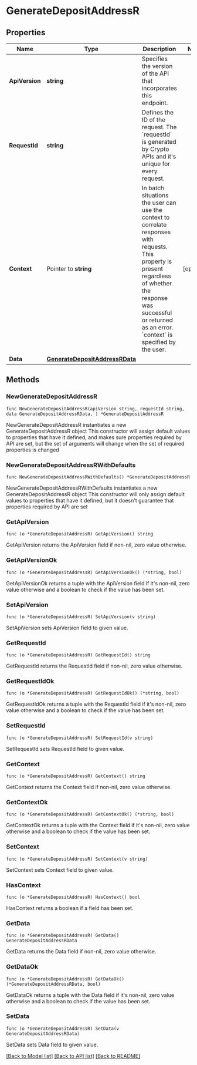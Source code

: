 # GenerateDepositAddressR

## Properties

Name | Type | Description | Notes
------------ | ------------- | ------------- | -------------
**ApiVersion** | **string** | Specifies the version of the API that incorporates this endpoint. | 
**RequestId** | **string** | Defines the ID of the request. The &#x60;requestId&#x60; is generated by Crypto APIs and it&#39;s unique for every request. | 
**Context** | Pointer to **string** | In batch situations the user can use the context to correlate responses with requests. This property is present regardless of whether the response was successful or returned as an error. &#x60;context&#x60; is specified by the user. | [optional] 
**Data** | [**GenerateDepositAddressRData**](GenerateDepositAddressRData.md) |  | 

## Methods

### NewGenerateDepositAddressR

`func NewGenerateDepositAddressR(apiVersion string, requestId string, data GenerateDepositAddressRData, ) *GenerateDepositAddressR`

NewGenerateDepositAddressR instantiates a new GenerateDepositAddressR object
This constructor will assign default values to properties that have it defined,
and makes sure properties required by API are set, but the set of arguments
will change when the set of required properties is changed

### NewGenerateDepositAddressRWithDefaults

`func NewGenerateDepositAddressRWithDefaults() *GenerateDepositAddressR`

NewGenerateDepositAddressRWithDefaults instantiates a new GenerateDepositAddressR object
This constructor will only assign default values to properties that have it defined,
but it doesn't guarantee that properties required by API are set

### GetApiVersion

`func (o *GenerateDepositAddressR) GetApiVersion() string`

GetApiVersion returns the ApiVersion field if non-nil, zero value otherwise.

### GetApiVersionOk

`func (o *GenerateDepositAddressR) GetApiVersionOk() (*string, bool)`

GetApiVersionOk returns a tuple with the ApiVersion field if it's non-nil, zero value otherwise
and a boolean to check if the value has been set.

### SetApiVersion

`func (o *GenerateDepositAddressR) SetApiVersion(v string)`

SetApiVersion sets ApiVersion field to given value.


### GetRequestId

`func (o *GenerateDepositAddressR) GetRequestId() string`

GetRequestId returns the RequestId field if non-nil, zero value otherwise.

### GetRequestIdOk

`func (o *GenerateDepositAddressR) GetRequestIdOk() (*string, bool)`

GetRequestIdOk returns a tuple with the RequestId field if it's non-nil, zero value otherwise
and a boolean to check if the value has been set.

### SetRequestId

`func (o *GenerateDepositAddressR) SetRequestId(v string)`

SetRequestId sets RequestId field to given value.


### GetContext

`func (o *GenerateDepositAddressR) GetContext() string`

GetContext returns the Context field if non-nil, zero value otherwise.

### GetContextOk

`func (o *GenerateDepositAddressR) GetContextOk() (*string, bool)`

GetContextOk returns a tuple with the Context field if it's non-nil, zero value otherwise
and a boolean to check if the value has been set.

### SetContext

`func (o *GenerateDepositAddressR) SetContext(v string)`

SetContext sets Context field to given value.

### HasContext

`func (o *GenerateDepositAddressR) HasContext() bool`

HasContext returns a boolean if a field has been set.

### GetData

`func (o *GenerateDepositAddressR) GetData() GenerateDepositAddressRData`

GetData returns the Data field if non-nil, zero value otherwise.

### GetDataOk

`func (o *GenerateDepositAddressR) GetDataOk() (*GenerateDepositAddressRData, bool)`

GetDataOk returns a tuple with the Data field if it's non-nil, zero value otherwise
and a boolean to check if the value has been set.

### SetData

`func (o *GenerateDepositAddressR) SetData(v GenerateDepositAddressRData)`

SetData sets Data field to given value.



[[Back to Model list]](../README.md#documentation-for-models) [[Back to API list]](../README.md#documentation-for-api-endpoints) [[Back to README]](../README.md)


